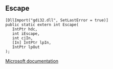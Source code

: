 ## Escape

```
[DllImport("gdi32.dll", SetLastError = true)]
public static extern int Escape(
   IntPtr hdc,
   int iEscape,
   int cjIn,
   [In] IntPtr lpIn,
   IntPtr lpOut
);
```

[Microsoft documentation](https://docs.microsoft.com/en-us/windows/win32/api/wingdi/nf-wingdi-escape)
